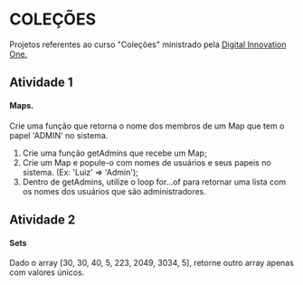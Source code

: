 # COLEÇÕES

 Projetos referentes ao curso "Coleções" ministrado pela [Digital Innovation One.](https://web.dio.me/home)

## Atividade 1

#### Maps.

Crie uma função que retorna o nome dos membros de um Map que tem o papel 'ADMIN' no sistema.

1. Crie uma função getAdmins que recebe um Map;
2. Crie um Map e popule-o com nomes de usuários e seus papeis no sistema. (Ex: 'Luiz' => 'Admin');
3. Dentro de getAdmins, utilize o loop for...of para retornar uma lista com os nomes dos usuários que são administradores.

## Atividade 2

#### Sets

Dado o array [30, 30, 40, 5, 223, 2049, 3034, 5], retorne outro array apenas com valores únicos.
